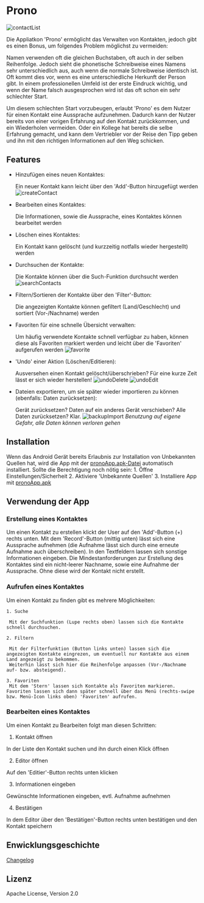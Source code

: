 # Prono 

![contactList](doc/images/SoPraAppHomeScreen.png)

Die Appliatkon 'Prono' ermöglicht das Verwalten von Kontakten, jedoch gibt es einen Bonus, um folgendes Problem möglichst zu vermeiden:

 Namen verwenden oft die gleichen Buchstaben, oft auch in der selben Reihenfolge. Jedoch sieht die phonetische Schreibweise eines Namens sehr unterschiedlich aus, auch wenn die normale Schreibweise identisch ist. Oft kommt dies vor, wenn es eine unterschiedliche Herkunft der Person gibt. 
 In einem professionellen Umfeld ist der erste Eindruck wichtig, und wenn der Name falsch ausgesprochen wird ist das oft schon ein sehr schlechter Start.

Um diesem schlechten Start vorzubeugen, erlaubt 'Prono' es dem Nutzer für einen Kontakt eine Aussprache aufzunehmen. 
Dadurch kann der Nutzer bereits von einer vorigen Erfahrung auf den Kontakt zurückkommen, und ein Wiederholen vermeiden.
Oder ein Kollege hat bereits die selbe Erfahrung gemacht, und kann dem Vertriebler vor der Reise den Tipp geben und ihn mit den richtigen Informationen auf den Weg schicken.



## Features

 - Hinzufügen eines neuen Kontaktes:

 	 Ein neuer Kontakt kann leicht über den 'Add'-Button hinzugefügt werden
 	 ![createContact](doc/images/createGif.gif)

 - Bearbeiten eines Kontaktes:

 	 Die Informationen, sowie die Aussprache, eines Kontaktes können bearbeitet werden

 - Löschen eines Kontaktes:

 	 Ein Kontakt kann gelöscht (und kurzzeitig notfalls wieder hergestellt) werden

 - Durchsuchen der Kontakte:

 	 Die Kontakte können über die Such-Funktion durchsucht werden
	 ![searchContacts](doc/images/searchGif.gif)

 - Filtern/Sortieren der Kontakte über den 'Filter'-Button:

 	 Die angezeigten Kontakte können gefiltert (Land/Geschlecht) und sortiert (Vor-/Nachname) werden 

 - Favoriten für eine schnelle Übersicht verwalten:

 	 Um häufig verwendete Kontakte schnell verfügbar zu haben, können diese als Favoriten markiert werden und leicht über die 'Favoriten' aufgerufen werden
 	 ![favorite](doc/images/favoriteGif.gif)

 - 'Undo' einer Aktion (Löschen/Editieren):

 	 Ausversehen einen Kontakt gelöscht/überschrieben? Für eine kurze Zeit lässt er sich wieder herstellen!
 	 ![undoDelete](doc/images/undoDeleteGif.gif) ![undoEdit](doc/images/undoEditGif.gif)

 - Dateien exportieren, um sie später wieder importieren zu können (ebenfalls: Daten zurücksetzen):

 	 Gerät zurücksetzen? Daten auf ein anderes Gerät verschieben? Alle Daten zurücksetzen? Klar.
 	 ![backupImport](doc/images/backupResetImportGif)
 	 _Benutzung auf eigene Gefahr, alle Daten können verloren gehen_




## Installation
Wenn das Android Gerät bereits Erlaubnis zur Installation von Unbekannten Quellen hat, wird die App mit der [pronoApp.apk-Datei](pronoApp.apk) automatisch installiert.
Sollte die Berechtigung noch nötig sein:
	1. Öffne Einstellungen/Sicherheit
	2. Aktiviere 'Unbekannte Quellen'
	3. Installiere App mit [pronoApp.apk](pronoApp.apk)


## Verwendung der App


### Erstellung eines Kontaktes 

Um einen Kontakt zu erstellen klickt der User auf den 'Add'-Button (+) rechts unten. 
Mit dem 'Record'-Button (mittig unten) lässt sich eine Aussprache aufnehmen (die Aufnahme lässt sich durch eine erneute Aufnahme auch überschreiben). 
In den Textfeldern lassen sich sonstige Informationen eingeben.
Die Mindestanforderungen zur Erstellung des Kontaktes sind ein nicht-leerer Nachname, sowie eine Aufnahme der Aussprache. 
Ohne diese wird der Kontakt nicht erstellt.

### Aufrufen eines Kontaktes 

Um einen Kontakt zu finden gibt es mehrere Möglichkeiten:

	1. Suche

	 Mit der Suchfunktion (Lupe rechts oben) lassen sich die Kontakte schnell durchsuchen.

	2. Filtern

	 Mit der Filterfunktion (Button links unten) lassen sich die angezeigten Kontakte eingrezen, um eventuell nur Kontakte aus einem Land angezeigt zu bekommen.
	 Weiterhin lässt sich hier die Reihenfolge anpassen (Vor-/Nachname auf- bzw. absteigend).

	3. Favoriten
	 Mit dem 'Stern' lassen sich Kontakte als Favoriten markieren. Favoriten lassen sich dann später schnell über das Menü (rechts-swipe bzw. Menü-Icon links oben) 'Favoriten' aufrufen.


### Bearbeiten eines Kontaktes

Um einen Kontakt zu Bearbeiten folgt man diesen Schritten:

 1. Kontakt öffnen

  In der Liste den Kontakt suchen und ihn durch einen Klick öffnen

 2. Editor öffnen

  Auf den 'Editier'-Button rechts unten klicken

 3. Informationen eingeben

  Gewünschte Informationen eingeben, evtl. Aufnahme aufnehmen

 4. Bestätigen

  In dem Editor über den 'Bestätigen'-Button rechts unten bestätigen und den Kontakt speichern



## Enwicklungsgeschichte

[Changelog](CHANGELOG.md)

## Lizenz

Apache License, Version 2.0
